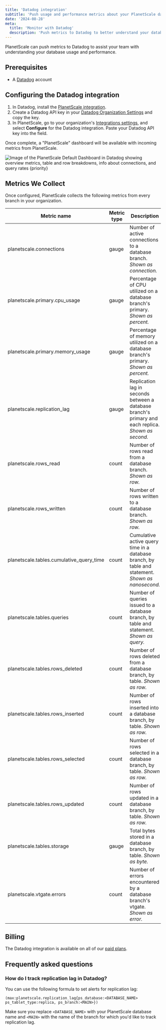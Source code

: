 ```yaml
---
title: 'Datadog integration'
subtitle: 'Push usage and performance metrics about your PlanetScale databases to Datadog.'
date: '2024-08-28'
meta:
  title: 'Monitor with Datadog'
  description: 'Push metrics to Datadog to better understand your database usage and performance'
---
```


PlanetScale can push metrics to Datadog to assist your team with understanding your database usage and performance.

## Prerequisites

- A [Datadog](https://www.datadoghq.com/) account

## Configuring the Datadog integration

1. In Datadog, install the [PlanetScale integration](https://app.datadoghq.com/account/settings#integrations/planetscale).
2. Create a Datadog API key in your [Datadog Organization Settings](https://app.datadoghq.com/organization-settings/api-keys) and copy the key.
3. In PlanetScale, go to your organization's [Integrations settings](https://app.planetscale.com/settings/integrations), and select **Configure** for the Datadog integration. Paste your Datadog API key into the field.

Once complete, a "PlanetScale" dashboard will be available with incoming metrics from PlanetScale.

![Image of the PlanetScale Default Dashboard in Datadog showing overview metrics, table and row breakdowns, info about connections, and query rates {priority}](/assets/docs/integrations/datadog/dashboard.png)

## Metrics We Collect

Once configured, PlanetScale collects the following metrics from every branch in your organization.

| **Metric name**                          | **Metric type** | **Description**                                                                                     |
| ---------------------------------------- | --------------- | --------------------------------------------------------------------------------------------------- |
| planetscale.connections                  | gauge           | Number of active connections to a database branch. _Shown as connection._                           |
| planetscale.primary.cpu_usage            | gauge           | Percentage of CPU utilized on a database branch's primary. _Shown as percent._                      |
| planetscale.primary.memory_usage         | gauge           | Percentage of memory utilized on a database branch's primary. _Shown as percent._                   |
| planetscale.replication_lag              | gauge           | Replication lag in seconds between a database branch's primary and each replica. _Shown as second._ |
| planetscale.rows_read                    | count           | Number of rows read from a database branch. _Shown as row._                                         |
| planetscale.rows_written                 | count           | Number of rows written to a database branch. _Shown as row._                                        |
| planetscale.tables.cumulative_query_time | count           | Cumulative active query time in a database branch, by table and statement. _Shown as nanosecond._   |
| planetscale.tables.queries               | count           | Number of queries issued to a database branch, by table and statement. _Shown as query._            |
| planetscale.tables.rows_deleted          | count           | Number of rows deleted from a database branch, by table. _Shown as row._                            |
| planetscale.tables.rows_inserted         | count           | Number of rows inserted into a database branch, by table. _Shown as row._                           |
| planetscale.tables.rows_selected         | count           | Number of rows selected in a database branch, by table. _Shown as row._                             |
| planetscale.tables.rows_updated          | count           | Number of rows updated in a database branch, by table. _Shown as row._                              |
| planetscale.tables.storage               | gauge           | Total bytes stored in a database branch, by table. _Shown as byte._                                 |
| planetscale.vtgate.errors                | count           | Number of errors encountered by a database branch's vtgate. _Shown as error._                       |

## Billing

The Datadog integration is available on all of our [paid plans](/pricing).

## Frequently asked questions

### How do I track replication lag in Datadog?

You can use the following formula to set alerts for replication lag:

```
(max:planetscale.replication_lag{ps_database:<DATABASE_NAME> ps_tablet_type:replica, ps_branch:<MAIN>})
```

Make sure you replace `<DATABASE_NAME>` with your PlanetScale database name and `<MAIN>` with the name of the branch for which you'd like to track replication lag.
